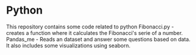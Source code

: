 # Python
This repository contains some code related to python
Fibonacci.py - creates a function where it calculates the Fibonacci's serie of a number.
Pandas_me - Reads an dataset and answer some questions based on data. It also includes some visualizations using seaborn. 
